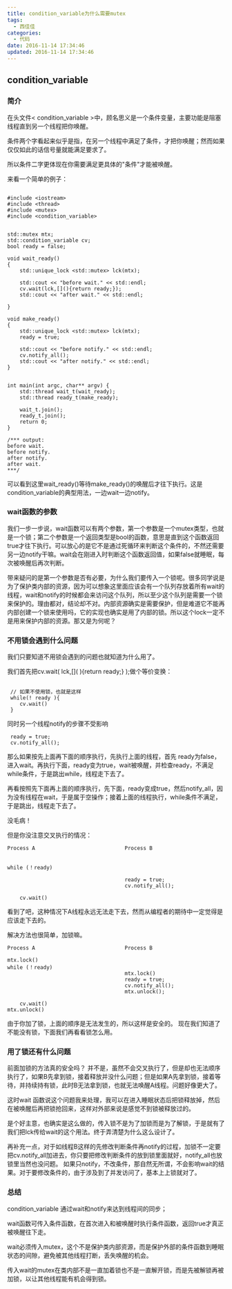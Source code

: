 ```yaml
---
title: condition_variable为什么需要mutex
tags:
  - 西佳佳
categories:
  - 代码
date: 2016-11-14 17:34:46
updated: 2016-11-14 17:34:46
---
```


## condition_variable 

### 简介
在头文件< condition_variable >中，顾名思义是一个条件变量，主要功能是阻塞线程直到另一个线程把你唤醒。

条件两个字看起来似乎是指，在另一个线程中满足了条件，才把你唤醒；然而如果仅仅如此的话信号量就能满足要求了。

所以条件二字更体现在你需要满足更具体的"条件"才能被唤醒。

来看一个简单的例子：

<!-- more -->

```

#include <iostream>             
#include <thread>               
#include <mutex>                
#include <condition_variable>   


std::mutex mtx; 
std::condition_variable cv; 
bool ready = false; 

void wait_ready()
{
    std::unique_lock <std::mutex> lck(mtx);
	
    std::cout << "before wait." << std::endl;
    cv.wait(lck,[](){return ready;}); 
	std::cout << "after wait." << std::endl;
    
}

void make_ready()
{
    std::unique_lock <std::mutex> lck(mtx);
    ready = true;
	
    std::cout << "before notify." << std::endl;
    cv.notify_all(); 
    std::cout << "after notify." << std::endl;
}


int main(int argc, char** argv) {
	std::thread wait_t(wait_ready);
	std::thread ready_t(make_ready);
	
	wait_t.join();
	ready_t.join();
	return 0;
}

/*** output:
before wait.
before notify.
after notify.
after wait.
***/

```

可以看到这里wait_ready()等待make_ready()的唤醒后才往下执行。这是condition_variable的典型用法，一边wait一边notify。


### wait函数的参数
我们一步一步说，wait函数可以有两个参数，第一个参数是一个mutex类型，也就是一个锁；第二个参数是一个返回类型是bool的函数，意思是直到这个函数返回true才往下执行。可以放心的是它不是通过死循环来判断这个条件的，不然还需要另一边notify干嘛。wait会在刚进入时判断这个函数返回值，如果false就睡眠，每次被唤醒后再次判断。

带来疑问的是第一个参数是否有必要，为什么我们要传入一个锁呢。很多同学说是为了保护类内部的资源，因为可以想象这里面应该会有一个队列存放着所有wait的线程，wait和notify的时候都会来访问这个队列，所以至少这个队列是需要一个锁来保护的。理由都对，结论却不对。内部资源确实是需要保护，但是难道它不能再内部创建一个锁来使用吗，它的实现也确实是用了内部的锁。所以这个lock一定不是用来保护内部的资源。那又是为何呢？


### 不用锁会遇到什么问题
我们只要知道不用锁会遇到的问题也就知道为什么用了。

我们首先把cv.wait( lck,\[\](  ){return ready;} );做个等价变换：

```
 
 // 如果不使用锁，也就是这样
 while(! ready ){
	cv.wait()
 }

```

同时另一个线程notify的步骤不受影响

```
 ready = true;
 cv.notify_all();

```

那么如果按先上面再下面的顺序执行，先执行上面的线程，首先 ready为false，进入wait。再执行下面，ready变为true，wait被唤醒，并检查ready，不满足while条件，于是跳出while，线程走下去了。

再看按照先下面再上面的顺序执行，先下面，ready变成true，然后notify_all，因为没有线程在wait，于是属于空操作；接着上面的线程执行，while条件不满足，于是跳出，线程走下去了。

没毛病！


但是你没注意交叉执行的情况：

```
Process A                             Process B


while (！ready)

                                      ready = true;
                                      cv.notify_all();

    cv.wait()

```



看到了吧，这种情况下A线程永远无法走下去，然而从编程者的期待中一定觉得是应该走下去的。

解决方法也很简单，加锁嘛。


```
Process A                             Process B

mtx.lock()
while (！ready)
                                      mtx.lock()
                                      ready = true;
                                      cv.notify_all();
                                      mtx.unlock();

    cv.wait()
mtx.unlock()
```

由于你加了锁，上面的顺序是无法发生的，所以这样是安全的。
现在我们知道了不能没有锁，下面我们再看看锁怎么用。

### 用了锁还有什么问题
前面加锁的方法真的安全吗？ 并不是，虽然不会交叉执行了，但是却也无法顺序执行了，如果B先拿到锁，接着释放并没什么问题；但是如果A先拿到锁，接着等待，并持续持有锁，此时B无法拿到锁，也就无法唤醒A线程。问题好像更大了。

这时wait 函数说这个问题我来处理，我可以在进入睡眠状态后把锁释放掉，然后在被唤醒后再把锁抢回来，这样对外部来说是感觉不到锁被释放过的。

是个好主意，也确实是这么做的，传入锁不是为了加锁而是为了解锁，于是就有了我们把lck传给wait的这个用法。终于弄清楚为什么这么设计了。

再补充一点，对于如线程B这样的先修改判断条件再notify的过程，加锁不一定要把cv.notify_all加进去，你只要把修改判断条件的放到锁里面就好，notify_all也放锁里当然也没问题。 如果只notify，不改条件，那自然无所谓，不会影响wait的结果。对于要修改条件的，由于涉及到了并发访问了，基本上上锁就对了。


### 总结

condition_variable 通过wait和notify来达到线程间的同步；

wait函数可传入条件函数，在首次进入和被唤醒时执行条件函数，返回true才真正被唤醒往下走。

wait必须传入mutex，这个不是保护类内部资源，而是保护外部的条件函数到睡眠状态的间隙，避免被其他线程打断，丢失唤醒的机会。

传入wait的mutex在类内部不是一直加着锁也不是一直解开锁，而是先被解锁再被加锁，以让其他线程能有机会得到锁。




	 
